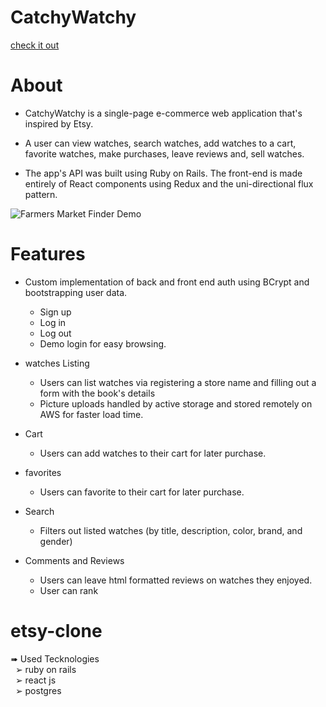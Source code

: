 # CatchyWatchy
[check it out](https://catchywatchy.herokuapp.com/)

# About  
- CatchyWatchy is a single-page e-commerce web application that's inspired by Etsy. 
- A user can view watches, search watches, add watches to a cart, favorite watches, make purchases, leave reviews and, sell watches.

- The app's API was built using Ruby on Rails. The front-end is made entirely of React components using Redux and the uni-directional flux pattern.

![Farmers Market Finder Demo](readme/demoGIF/2nd_capture.gif)

# Features
- Custom implementation of back and front end auth using BCrypt and bootstrapping user data.
    - Sign up
    - Log in
    - Log out
    - Demo login for easy browsing.
- watches Listing
  - Users can list watches via registering a store name and filling out a form with the book's details
  - Picture uploads handled by active storage and stored remotely on AWS for faster load time.

- Cart  
    - Users can add watches to their cart for later purchase.
- favorites  
    - Users can favorite to their cart for later purchase.

- Search

  - Filters out listed watches (by title, description, color, brand, and gender)

- Comments and Reviews

  - Users can leave html formatted reviews on watches they enjoyed.
  - User can rank 
# etsy-clone
&#10144; Used Tecknologies</br>
&nbsp; &#10146; ruby on rails  
&nbsp; &#10146; react js   
&nbsp; &#10146; postgres

